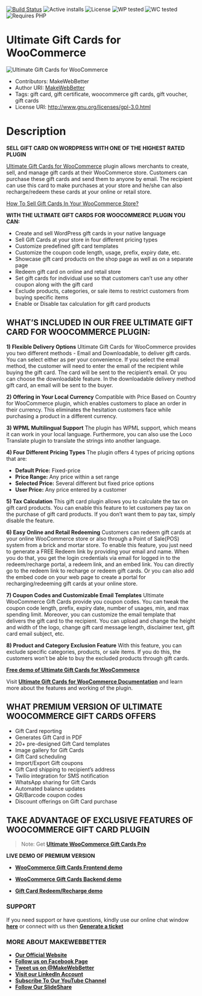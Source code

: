 [![Build Status](https://img.shields.io/travis/twbs/bootstrap/v4-dev.svg)](https://travis-ci.org/twbs/bootstrap) ![Active installs](https://img.shields.io/badge/Active-2000%2B-brightgreen) ![License](https://img.shields.io/badge/License-GPLv3%20or%20later-yellowgreen) ![WP tested](https://img.shields.io/badge/WP%20tested-5.7-brightgreen) ![WC tested](https://img.shields.io/badge/WC%20tested-5.2-brightgreen) ![Requires PHP](https://img.shields.io/badge/Requires%20PHP-5.6-blue)
# Ultimate Gift Cards for WooCommerce
![Ultimate Gift Cards for WooCommerce](https://ps.w.org/woo-gift-cards-lite/assets/banner-772x250.png)
* Contributors: MakeWebBetter
* Author URI: [MakeWebBetter](https://makewebbetter.com/?utm_source=MWB-giftcard-git&utm_medium=MWB-git-page&utm_campaign=MWB-giftcard-git)
* Tags: gift card, gift certificate, woocommerce gift cards, gift voucher, gift cards
* License URI: http://www.gnu.org/licenses/gpl-3.0.html

# Description

**SELL GIFT CARD ON WORDPRESS WITH ONE OF THE HIGHEST RATED PLUGIN**

[Ultimate Gift Cards for WooCommerce](https://wordpress.org/plugins/woo-gift-cards-lite/) plugin allows merchants to create, sell, and manage gift cards at their WooCommerce store. Customers can purchase these gift cards and send them to anyone by email. The recipient can use this card to make purchases at your store and he/she can also recharge/redeem these cards at your online or retail store.

[How To Sell Gift Cards In Your WooCommerce Store?](https://www.youtube.com/watch?v=YgPLO8HDGtc)

**WITH THE ULTIMATE GIFT CARDS FOR WOOCOMMERCE PLUGIN YOU CAN:**

* Create and sell WordPress gift cards in your native language
* Sell Gift Cards at your store in four different pricing types
* Customize predefined gift card templates
* Customize the coupon code length, usage, prefix, expiry date, etc.
* Showcase gift card products on the shop page as well as on a separate page
* Redeem gift card on online and retail store
* Set gift cards for individual use so that customers can’t use any other coupon along with the gift card
* Exclude products, categories, or sale items to restrict customers from buying specific items
* Enable or Disable tax calculation for gift card products


## WHAT’S INCLUDED IN OUR FREE ULTIMATE GIFT CARD FOR WOOCOMMERCE PLUGIN: 

**1) Flexible Delivery Options**
Ultimate Gift Cards for WooCommerce provides you two different methods - Email and Downloadable, to deliver gift cards. You can select either as per your convenience. If you select the email method, the customer will need to enter the email of the recipient while buying the gift card. The card will be sent to the recipient’s email. Or you can choose the downloadable feature. In the downloadable delivery method gift card, an email will be sent to the buyer. 

**2) Offering in Your Local Currency**
Compatible with Price Based on Country for WooCommerce plugin, which enables customers to place an order in their currency. This eliminates the hesitation customers face while purchasing a product in a different currency.

**3) WPML Multilingual Support**
The plugin has WPML support, which means it can work in your local language. Furthermore, you can also use the Loco Translate plugin to translate the strings into another language.

**4) Four Different Pricing Types**
The plugin offers 4 types of pricing options that are:

*  **Default Price:** Fixed-price
*  **Price Range:** Any price within a set range
*  **Selected Price:** Several different but fixed price options
*  **User Price:** Any price entered by a customer

**5) Tax Calculation**
This gift card plugin allows you to calculate the tax on gift card products. You can enable this feature to let customers pay tax on the purchase of gift card products. If you don’t want them to pay tax, simply disable the feature.

**6) Easy Online and Retail Redeeming**
Customers can redeem gift cards at your online WooCommerce store or also through a Point of Sale(POS) system from a brick and mortar store. To enable this feature, you just need to generate a FREE Redeem link by providing your email and name. When you do that, you get the login credentials via email for logged in to the redeem/recharge portal, a redeem link, and an embed link. You can directly go to the redeem link to recharge or redeem gift cards. Or you can also add the embed code on your web page to create a portal for recharging/redeeming gift cards at your online store.

**7) Coupon Codes and Customizable Email Templates**
Ultimate WooCommerce Gift Cards provide you coupon codes. You can tweak the coupon code length, prefix, expiry date, number of usages, min, and max spending limit. Moreover, you can customize the email template that delivers the gift card to the recipient. You can upload and change the height and width of the logo, change gift card message length, disclaimer text, gift card email subject, etc.

**8) Product and Category Exclusion Feature**
With this feature, you can exclude specific categories, products, or sale items. If you do this, the customers won’t be able to buy the excluded products through gift cards.

[**Free demo of Ultimate Gift Cards for WooCommerce**](https://demo.makewebbetter.com/ultimate-woocommerce-giftcard-lite/product/makewebbetter-gift-card/?utm_source=MWB-giftcard-git&utm_medium=MWB-git-page&utm_campaign=MWB-giftcard-git)

Visit [**Ultimate Gift Cards for WooCommerce Documentation**](https://docs.makewebbetter.com/woocommerce-gift-cards-lite/?utm_source=MWB-giftcard-git&utm_medium=MWB-git-page&utm_campaign=MWB-giftcard-git) and learn more about the features and working of the plugin.

## WHAT PREMIUM VERSION OF ULTIMATE WOOCOMMERCE GIFT CARDS OFFERS 

* Gift Card reporting
* Generates Gift Card in PDF
* 20+ pre-designed Gift Card templates
* Image gallery for Gift Cards
* Gift Card scheduling
* Import/Export Gift coupons
* Gift Card shipping to recipient’s address
* Twilio integration for SMS notification
* WhatsApp sharing for Gift Cards
* Automated balance updates
* QR/Barcode coupon codes
* Discount offerings on Gift Card purchase


## TAKE ADVANTAGE OF EXCLUSIVE FEATURES OF WOOCOMMERCE GIFT CARD PLUGIN 

> Note:  Get [**Ultimate WooCommerce Gift Cards Pro**](https://makewebbetter.com/product/giftware-woocommerce-gift-cards/?utm_source=MWB-giftcard-git&utm_medium=MWB-git-page&utm_campaign=MWB-giftcard-git)

**LIVE DEMO OF PREMIUM VERSION** 

* [ **WooCommerce Gift Cards Frontend demo**](https://demo.makewebbetter.com/giftware-woocommerce-gift-cards/?utm_source=MWB-giftcard-git&utm_medium=MWB-git-page&utm_campaign=MWB-giftcard-git)

* [ **WooCommerce Gift Cards Backend demo**](https://demo.makewebbetter.com/giftware-woocommerce-gift-cards/request-for-personal-demo/?utm_source=MWB-giftcard-git&utm_medium=MWB-git-page&utm_campaign=MWB-giftcard-git)

* [ **Gift Card Redeem/Recharge demo**](https://demo.makewebbetter.com/giftware-woocommerce-gift-cards/redeem-recharge-gift-card-vouchers/?utm_source=MWB-giftcard-git&utm_medium=MWB-git-page&utm_campaign=MWB-giftcard-git)

### **SUPPORT**

If you need support or have questions, kindly use our online chat window [**here**](https://makewebbetter.com/?utm_source=MWB-giftcard-git&utm_medium=MWB-git-page&utm_campaign=MWB-giftcard-git) or connect with us then [**Generate a ticket**](https://makewebbetter.com/submit-query/?utm_source=MWB-giftcard-git&utm_medium=MWB-git-page&utm_campaign=MWB-giftcard-git)


### **MORE ABOUT MAKEWEBBETTER**

- [**Our Official Website**](https://makewebbetter.com/?utm_source=MWB-giftcard-git&utm_medium=MWB-git-page&utm_campaign=MWB-giftcard-git)
- [**Follow us on Facebook Page**](https://www.facebook.com/makewebbetter)
- [**Tweet us on @MakeWebBetter**](https://twitter.com/makewebbetter)
- [**Visit our LinkedIn Account**](https://www.linkedin.com/company/makewebbetter)
- [**Subscribe To Our YouTube Channel**](https://www.youtube.com/channel/UC7nYNf0JETOwW3GOD_EW2Ag)
- [**Follow Our SlideShare**](https://www.slideshare.net/MakeWebBetter)
